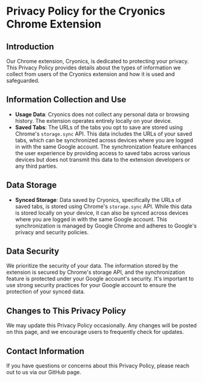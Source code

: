 # Privacy Policy for the Cryonics Chrome Extension

## Introduction
Our Chrome extension, Cryonics, is dedicated to protecting your privacy. This Privacy Policy provides details about the types of information we collect from users of the Cryonics extension and how it is used and safeguarded.

## Information Collection and Use
- **Usage Data**: Cryonics does not collect any personal data or browsing history. The extension operates entirely locally on your device.
- **Saved Tabs**: The URLs of the tabs you opt to save are stored using Chrome's `storage.sync` API. This data includes the URLs of your saved tabs, which can be synchronized across devices where you are logged in with the same Google account. The synchronization feature enhances the user experience by providing access to saved tabs across various devices but does not transmit this data to the extension developers or any third parties.

## Data Storage
- **Synced Storage**: Data saved by Cryonics, specifically the URLs of saved tabs, is stored using Chrome's `storage.sync` API. While this data is stored locally on your device, it can also be synced across devices where you are logged in with the same Google account. This synchronization is managed by Google Chrome and adheres to Google's privacy and security policies.

## Data Security
We prioritize the security of your data. The information stored by the extension is secured by Chrome's storage API, and the synchronization feature is protected under your Google account's security. It's important to use strong security practices for your Google account to ensure the protection of your synced data.

## Changes to This Privacy Policy
We may update this Privacy Policy occasionally. Any changes will be posted on this page, and we encourage users to frequently check for updates.

## Contact Information
If you have questions or concerns about this Privacy Policy, please reach out to us via our GitHub page.
